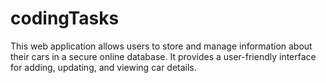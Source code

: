 # codingTasks
This web application allows users to store and manage information about their cars in a secure online database. It provides a user-friendly interface for adding, updating, and viewing car details. 
